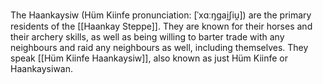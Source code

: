 The Haankaysiw (Hüm Kiinfe pronunciation: \[ˈxɑːŋgai̯ʃiu̯]) are the primary residents of the [[Haankay Steppe]]. They are known for their horses and their archery skills, as well as being willing to barter trade with any neighbours and raid any neighbours as well, including themselves. They speak [[Hüm Kiinfe Haankaysiw]], also known as just Hüm Kiinfe or Haankaysiwan. 